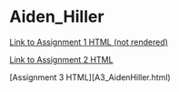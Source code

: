 # Aiden_Hiller

[Link to Assignment 1 HTML (not rendered)](A1_AidenHiller.html)

[Link to Assignment 2 HTML](A2_AidenHiller.html)

[Assignment 3 HTML][A3_AidenHiller.html)
